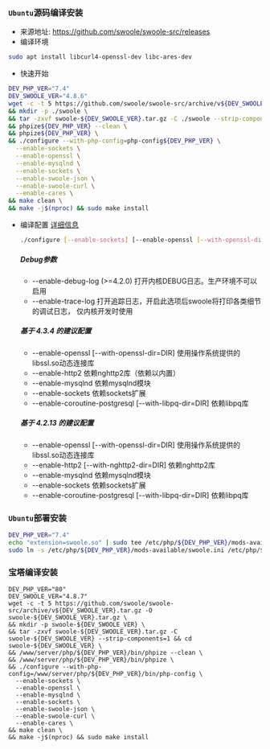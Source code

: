 ### `Ubuntu`源码编译安装  
- 来源地址: https://github.com/swoole/swoole-src/releases
- 编译环境
```bash
sudo apt install libcurl4-openssl-dev libc-ares-dev
```
- 快速开始
```bash
DEV_PHP_VER="7.4"
DEV_SWOOLE_VER="4.8.6"
wget -c -t 5 https://github.com/swoole/swoole-src/archive/v${DEV_SWOOLE_VER}.tar.gz -O swoole-${DEV_SWOOLE_VER}.tar.gz \
&& mkdir -p ./swoole \
&& tar -zxvf swoole-${DEV_SWOOLE_VER}.tar.gz -C ./swoole --strip-components=1 && cd ./swoole \
&& phpize${DEV_PHP_VER} --clean \
&& phpize${DEV_PHP_VER} \
&& ./configure --with-php-config=php-config${DEV_PHP_VER} \
  --enable-sockets \
  --enable-openssl \
  --enable-mysqlnd \
  --enable-sockets \
  --enable-swoole-json \
  --enable-swoole-curl \
  --enable-cares \
&& make clean \
&& make -j$(nproc) && sudo make install
```
- 编译配置 [详细信息](https://wiki.swoole.com/wiki/page/437.html)  
    ```bash
    ./configure [--enable-sockets] [--enable-openssl [--with-openssl-dir=DIR]]
    ```
    ##### Debug参数
    - --enable-debug-log  (>=4.2.0) 打开内核DEBUG日志。生产环境不可以启用
    - --enable-trace-log  打开追踪日志，开启此选项后swoole将打印各类细节的调试日志， 仅内核开发时使用
    ##### 基于 4.3.4 的建议配置  
    - --enable-openssl    [--with-openssl-dir=DIR]   使用操作系统提供的libssl.so动态连接库
    - --enable-http2      依赖nghttp2库（依赖以内置）
    - --enable-mysqlnd    依赖mysqlnd模块
    - --enable-sockets    依赖sockets扩展
    - --enable-coroutine-postgresql   [--with-libpq-dir=DIR]    依赖libpq库
    ##### 基于 4.2.13 的建议配置
    - --enable-openssl    [--with-openssl-dir=DIR]   使用操作系统提供的libssl.so动态连接库
    - --enable-http2      [--with-nghttp2-dir=DIR]   依赖nghttp2库
    - --enable-mysqlnd    依赖mysqlnd模块
    - --enable-sockets    依赖sockets扩展
    - --enable-coroutine-postgresql   [--with-libpq-dir=DIR]    依赖libpq库
        
### `Ubuntu`部署安装
```bash
DEV_PHP_VER="7.4"
echo "extension=swoole.so" | sudo tee /etc/php/${DEV_PHP_VER}/mods-available/swoole.ini
sudo ln -s /etc/php/${DEV_PHP_VER}/mods-available/swoole.ini /etc/php/${DEV_PHP_VER}/cli/conf.d/30-swoole.ini
```

### 宝塔编译安装
```shell
DEV_PHP_VER="80"
DEV_SWOOLE_VER="4.8.7"
wget -c -t 5 https://github.com/swoole/swoole-src/archive/v${DEV_SWOOLE_VER}.tar.gz -O swoole-${DEV_SWOOLE_VER}.tar.gz \
&& mkdir -p swoole-${DEV_SWOOLE_VER} \
&& tar -zxvf swoole-${DEV_SWOOLE_VER}.tar.gz -C swoole-${DEV_SWOOLE_VER} --strip-components=1 && cd swoole-${DEV_SWOOLE_VER} \
&& /www/server/php/${DEV_PHP_VER}/bin/phpize --clean \
&& /www/server/php/${DEV_PHP_VER}/bin/phpize \
&& ./configure --with-php-config=/www/server/php/${DEV_PHP_VER}/bin/php-config \
  --enable-sockets \
  --enable-openssl \
  --enable-mysqlnd \
  --enable-sockets \
  --enable-swoole-json \
  --enable-swoole-curl \
  --enable-cares \
&& make clean \
&& make -j$(nproc) && sudo make install
```